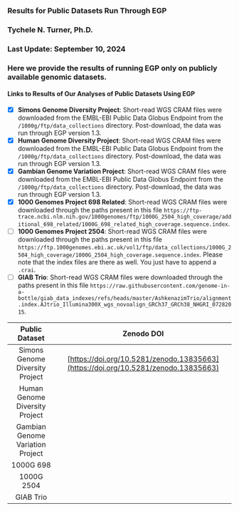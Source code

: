 ### Results for Public Datasets Run Through EGP
### Tychele N. Turner, Ph.D.
### Last Update: September 10, 2024
### Here we provide the results of running EGP only on publicly available genomic datasets. 

#### Links to Results of Our Analyses of Public Datasets Using EGP

- [x] **Simons Genome Diversity Project**: Short-read WGS CRAM files were downloaded from the EMBL-EBI Public Data Globus Endpoint from the `/1000g/ftp/data_collections` directory. Post-download, the data was run through EGP version 1.3.
- [x] **Human Genome Diversity Project**: Short-read WGS CRAM files were downloaded from the EMBL-EBI Public Data Globus Endpoint from the `/1000g/ftp/data_collections` directory. Post-download, the data was run through EGP version 1.3.
- [x] **Gambian Genome Variation Project**: Short-read WGS CRAM files were downloaded from the EMBL-EBI Public Data Globus Endpoint from the `/1000g/ftp/data_collections` directory. Post-download, the data was run through EGP version 1.3.
- [x] **1000 Genomes Project 698 Related**: Short-read WGS CRAM files were downloaded through the paths present in this file `https://ftp-trace.ncbi.nlm.nih.gov/1000genomes/ftp/1000G_2504_high_coverage/additional_698_related/1000G_698_related_high_coverage.sequence.index`.
- [ ] **1000 Genomes Project 2504**: Short-read WGS CRAM files were downloaded through the paths present in this file `https://ftp.1000genomes.ebi.ac.uk/vol1/ftp/data_collections/1000G_2504_high_coverage/1000G_2504_high_coverage.sequence.index`. Please note that the index files are there as well. You just have to append a `.crai`.
- [ ] **GIAB Trio**: Short-read WGS CRAM files were downloaded through the paths present in this file `https://raw.githubusercontent.com/genome-in-a-bottle/giab_data_indexes/refs/heads/master/AshkenazimTrio/alignment.index.AJtrio_Illumina300X_wgs_novoalign_GRCh37_GRCh38_NHGRI_07282015`.

| Public Dataset | Zenodo DOI |
| :---: | :---: |
| Simons Genome Diversity Project | [https://doi.org/10.5281/zenodo.13835663](https://doi.org/10.5281/zenodo.13835663)|
| Human Genome Diversity Project | |
| Gambian Genome Variation Project | |
| 1000G 698 | |
| 1000G 2504 | |
| GIAB Trio | |

